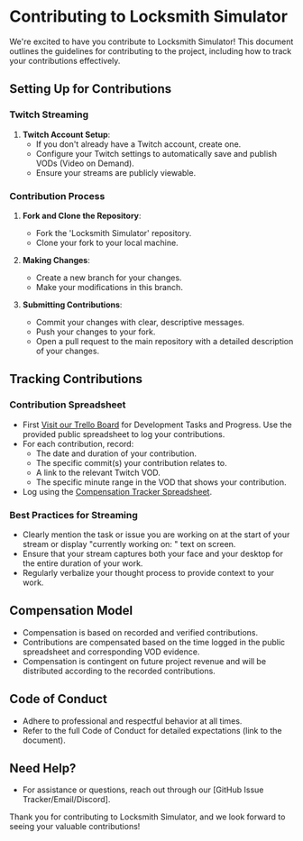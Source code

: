 # Contributing to Locksmith Simulator

We're excited to have you contribute to Locksmith Simulator! This document outlines the guidelines for contributing to the project, including how to track your contributions effectively.

## Setting Up for Contributions

### Twitch Streaming

1. **Twitch Account Setup**:
   - If you don't already have a Twitch account, create one.
   - Configure your Twitch settings to automatically save and publish VODs (Video on Demand).
   - Ensure your streams are publicly viewable.

### Contribution Process

1. **Fork and Clone the Repository**:

   - Fork the 'Locksmith Simulator' repository.
   - Clone your fork to your local machine.

2. **Making Changes**:

   - Create a new branch for your changes.
   - Make your modifications in this branch.

3. **Submitting Contributions**:
   - Commit your changes with clear, descriptive messages.
   - Push your changes to your fork.
   - Open a pull request to the main repository with a detailed description of your changes.

## Tracking Contributions

### Contribution Spreadsheet

- First [Visit our Trello Board](<Your_Trello_Board_Link>) for Development Tasks and Progress. Use the provided public spreadsheet to log your contributions.
- For each contribution, record:
  - The date and duration of your contribution.
  - The specific commit(s) your contribution relates to.
  - A link to the relevant Twitch VOD.
  - The specific minute range in the VOD that shows your contribution.
- Log using the [Compensation Tracker Spreadsheet](https://docs.google.com/spreadsheets/d/1CK9yurmRs39DacZI-M3QNruKTv1JHryGBdpihkHQHDE/edit?usp=sharing).

### Best Practices for Streaming

- Clearly mention the task or issue you are working on at the start of your stream or display "currently working on: " text on screen.
- Ensure that your stream captures both your face and your desktop for the entire duration of your work.
- Regularly verbalize your thought process to provide context to your work.

## Compensation Model

- Compensation is based on recorded and verified contributions.
- Contributions are compensated based on the time logged in the public spreadsheet and corresponding VOD evidence.
- Compensation is contingent on future project revenue and will be distributed according to the recorded contributions.

## Code of Conduct

- Adhere to professional and respectful behavior at all times.
- Refer to the full Code of Conduct for detailed expectations (link to the document).

## Need Help?

- For assistance or questions, reach out through our [GitHub Issue Tracker/Email/Discord].

Thank you for contributing to Locksmith Simulator, and we look forward to seeing your valuable contributions!
